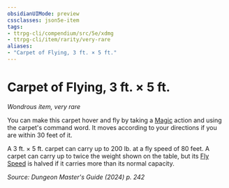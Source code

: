 ```yaml
---
obsidianUIMode: preview
cssclasses: json5e-item
tags:
- ttrpg-cli/compendium/src/5e/xdmg
- ttrpg-cli/item/rarity/very-rare
aliases: 
- "Carpet of Flying, 3 ft. × 5 ft."
---
```

# Carpet of Flying, 3 ft. × 5 ft.
*Wondrous item, very rare*  



You can make this carpet hover and fly by taking a [Magic](3-Mechanics/CLI/rules/actions.md#Magic) action and using the carpet's command word. It moves according to your directions if you are within 30 feet of it.

A 3 ft. × 5 ft. carpet can carry up to 200 lb. at a fly speed of 80 feet. A carpet can carry up to twice the weight shown on the table, but its [Fly Speed](3-Mechanics/CLI/rules/variant-rules/fly-speed-xphb.md) is halved if it carries more than its normal capacity.

*Source: Dungeon Master's Guide (2024) p. 242*